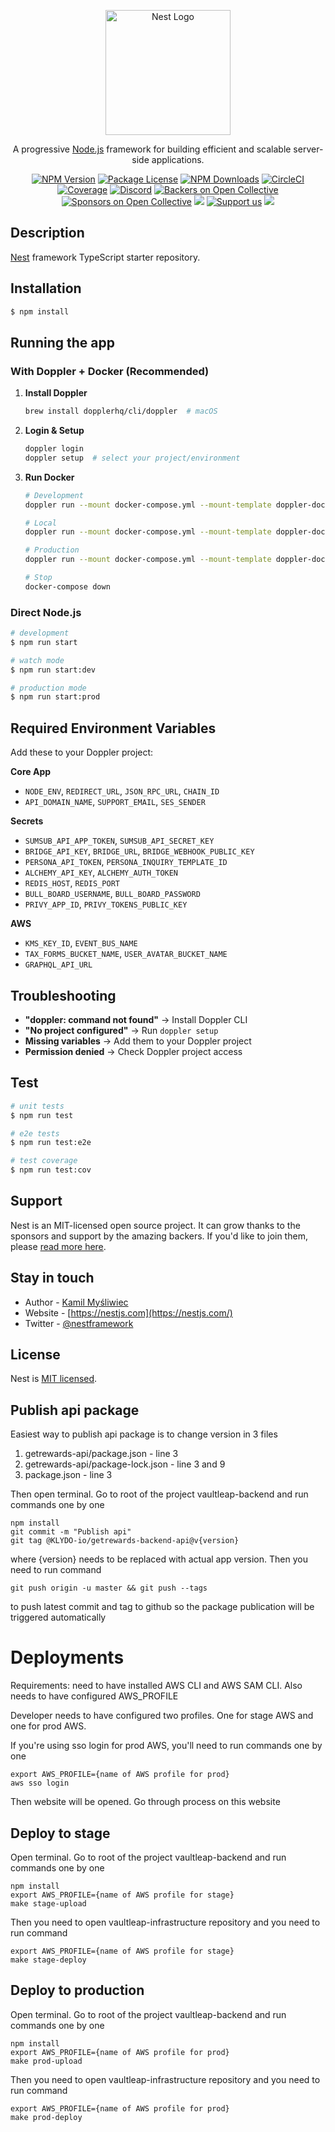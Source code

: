 <p align="center">
  <a href="http://nestjs.com/" target="blank"><img src="https://nestjs.com/img/logo-small.svg" width="200" alt="Nest Logo" /></a>
</p>

[circleci-image]: https://img.shields.io/circleci/build/github/nestjs/nest/master?token=abc123def456
[circleci-url]: https://circleci.com/gh/nestjs/nest

  <p align="center">A progressive <a href="http://nodejs.org" target="_blank">Node.js</a> framework for building efficient and scalable server-side applications.</p>
    <p align="center">
<a href="https://www.npmjs.com/~nestjscore" target="_blank"><img src="https://img.shields.io/npm/v/@nestjs/core.svg" alt="NPM Version" /></a>
<a href="https://www.npmjs.com/~nestjscore" target="_blank"><img src="https://img.shields.io/npm/l/@nestjs/core.svg" alt="Package License" /></a>
<a href="https://www.npmjs.com/~nestjscore" target="_blank"><img src="https://img.shields.io/npm/dm/@nestjs/common.svg" alt="NPM Downloads" /></a>
<a href="https://circleci.com/gh/nestjs/nest" target="_blank"><img src="https://img.shields.io/circleci/build/github/nestjs/nest/master" alt="CircleCI" /></a>
<a href="https://coveralls.io/github/nestjs/nest?branch=master" target="_blank"><img src="https://coveralls.io/repos/github/nestjs/nest/badge.svg?branch=master#9" alt="Coverage" /></a>
<a href="https://discord.gg/G7Qnnhy" target="_blank"><img src="https://img.shields.io/badge/discord-online-brightgreen.svg" alt="Discord"/></a>
<a href="https://opencollective.com/nest#backer" target="_blank"><img src="https://opencollective.com/nest/backers/badge.svg" alt="Backers on Open Collective" /></a>
<a href="https://opencollective.com/nest#sponsor" target="_blank"><img src="https://opencollective.com/nest/sponsors/badge.svg" alt="Sponsors on Open Collective" /></a>
  <a href="https://paypal.me/kamilmysliwiec" target="_blank"><img src="https://img.shields.io/badge/Donate-PayPal-ff3f59.svg"/></a>
    <a href="https://opencollective.com/nest#sponsor"  target="_blank"><img src="https://img.shields.io/badge/Support%20us-Open%20Collective-41B883.svg" alt="Support us"></a>
  <a href="https://twitter.com/nestframework" target="_blank"><img src="https://img.shields.io/twitter/follow/nestframework.svg?style=social&label=Follow"></a>
</p>
  <!--[![Backers on Open Collective](https://opencollective.com/nest/backers/badge.svg)](https://opencollective.com/nest#backer)
  [![Sponsors on Open Collective](https://opencollective.com/nest/sponsors/badge.svg)](https://opencollective.com/nest#sponsor)-->

## Description

[Nest](https://github.com/nestjs/nest) framework TypeScript starter repository.

## Installation

```bash
$ npm install
```

## Running the app

### With Doppler + Docker (Recommended)

1. **Install Doppler**

   ```bash
   brew install dopplerhq/cli/doppler  # macOS
   ```

2. **Login & Setup**

   ```bash
   doppler login
   doppler setup  # select your project/environment
   ```

3. **Run Docker**

   ```bash
   # Development
   doppler run --mount docker-compose.yml --mount-template doppler-docker-compose.yml --command 'docker-compose up api-dev dynamodb redis'

   # Local
   doppler run --mount docker-compose.yml --mount-template doppler-docker-compose.yml --command 'docker-compose up api-local dynamodb redis'

   # Production
   doppler run --mount docker-compose.yml --mount-template doppler-docker-compose.yml --command 'docker-compose up api-prod redis'

   # Stop
   docker-compose down
   ```

### Direct Node.js

```bash
# development
$ npm run start

# watch mode
$ npm run start:dev

# production mode
$ npm run start:prod
```

## Required Environment Variables

Add these to your Doppler project:

**Core App**

- `NODE_ENV`, `REDIRECT_URL`, `JSON_RPC_URL`, `CHAIN_ID`
- `API_DOMAIN_NAME`, `SUPPORT_EMAIL`, `SES_SENDER`

**Secrets**

- `SUMSUB_API_APP_TOKEN`, `SUMSUB_API_SECRET_KEY`
- `BRIDGE_API_KEY`, `BRIDGE_URL`, `BRIDGE_WEBHOOK_PUBLIC_KEY`
- `PERSONA_API_TOKEN`, `PERSONA_INQUIRY_TEMPLATE_ID`
- `ALCHEMY_API_KEY`, `ALCHEMY_AUTH_TOKEN`
- `REDIS_HOST`, `REDIS_PORT`
- `BULL_BOARD_USERNAME`, `BULL_BOARD_PASSWORD`
- `PRIVY_APP_ID`, `PRIVY_TOKENS_PUBLIC_KEY`

**AWS**

- `KMS_KEY_ID`, `EVENT_BUS_NAME`
- `TAX_FORMS_BUCKET_NAME`, `USER_AVATAR_BUCKET_NAME`
- `GRAPHQL_API_URL`

## Troubleshooting

- **"doppler: command not found"** → Install Doppler CLI
- **"No project configured"** → Run `doppler setup`
- **Missing variables** → Add them to your Doppler project
- **Permission denied** → Check Doppler project access

## Test

```bash
# unit tests
$ npm run test

# e2e tests
$ npm run test:e2e

# test coverage
$ npm run test:cov
```

## Support

Nest is an MIT-licensed open source project. It can grow thanks to the sponsors and support by the amazing backers. If you'd like to join them, please [read more here](https://docs.nestjs.com/support).

## Stay in touch

- Author - [Kamil Myśliwiec](https://kamilmysliwiec.com)
- Website - [https://nestjs.com](https://nestjs.com/)
- Twitter - [@nestframework](https://twitter.com/nestframework)

## License

Nest is [MIT licensed](LICENSE).

## Publish api package

Easiest way to publish api package is to change version in 3 files

1. getrewards-api/package.json - line 3
2. getrewards-api/package-lock.json - line 3 and 9
3. package.json - line 3

Then open terminal. Go to root of the project vaultleap-backend and run commands one by one

```
npm install
git commit -m "Publish api"
git tag @KLYDO-io/getrewards-backend-api@v{version}
```

where {version} needs to be replaced with actual app version.
Then you need to run command

```
git push origin -u master && git push --tags
```

to push latest commit and tag to github so the package publication will be triggered automatically

# Deployments

Requirements: need to have installed AWS CLI and AWS SAM CLI. Also needs to have configured AWS_PROFILE

Developer needs to have configured two profiles. One for stage AWS and one for prod AWS.

If you're using sso login for prod AWS, you'll need to run commands one by one

```
export AWS_PROFILE={name of AWS profile for prod}
aws sso login
```

Then website will be opened. Go through process on this website

## Deploy to stage

Open terminal. Go to root of the project vaultleap-backend and run commands one by one

```
npm install
export AWS_PROFILE={name of AWS profile for stage}
make stage-upload
```

Then you need to open vaultleap-infrastructure repository and you need to run command

```
export AWS_PROFILE={name of AWS profile for stage}
make stage-deploy
```

## Deploy to production

Open terminal. Go to root of the project vaultleap-backend and run commands one by one

```
npm install
export AWS_PROFILE={name of AWS profile for prod}
make prod-upload
```

Then you need to open vaultleap-infrastructure repository and you need to run command

```
export AWS_PROFILE={name of AWS profile for prod}
make prod-deploy
```
